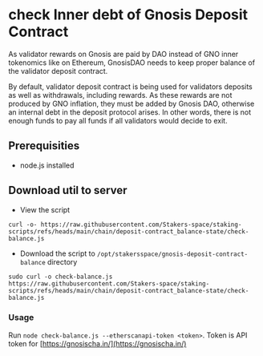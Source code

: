 # check Inner debt of Gnosis Deposit Contract
As validator rewards on Gnosis are paid by DAO instead of GNO inner tokenomics like on Ethereum, GnosisDAO needs to keep proper balance of the validator deposit contract.

By default, validator deposit contract is being used for validators deposits as well as withdrawals, including rewards. As these rewards are not produced by GNO inflation, they must be added by Gnosis DAO, otherwise an internal debt in the deposit protocol arises. In other words, there is not enough funds to pay all funds if all validators would decide to exit.

## Prerequisities
- node.js installed

## Download util to server
- View the script
```
curl -o- https://raw.githubusercontent.com/Stakers-space/staking-scripts/refs/heads/main/chain/deposit-contract_balance-state/check-balance.js
```
- Download the script to `/opt/stakersspace/gnosis-deposit-contract-balance` directory
```
sudo curl -o check-balance.js https://raw.githubusercontent.com/Stakers-space/staking-scripts/refs/heads/main/chain/deposit-contract_balance-state/check-balance.js
```

### Usage
Run `node check-balance.js --etherscanapi-token <token>`.
Token is API token for [https://gnosischa.in/](https://gnosischa.in/)